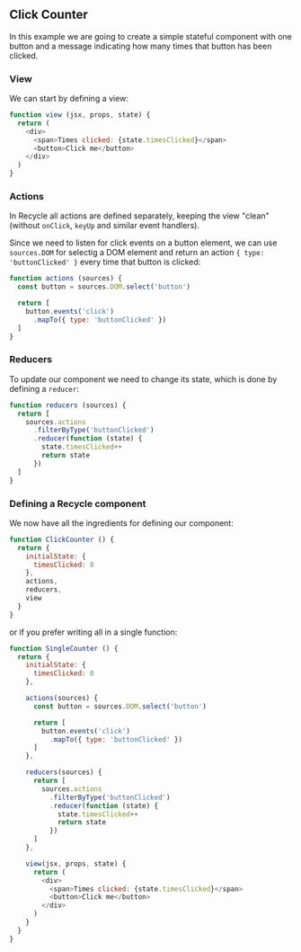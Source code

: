## Click Counter
In this example we are going to create a simple stateful component with one button 
and a message indicating how many times that button has been clicked.

### View
We can start by defining a view:

```javascript
function view (jsx, props, state) {
  return (
    <div>
      <span>Times clicked: {state.timesClicked}</span>
      <button>Click me</button>
    </div>
  )
}
```

### Actions
In Recycle all actions are defined separately, keeping the view "clean" (without `onClick`, `keyUp` and similar event handlers).

Since we need to listen for click events on a button element, we can use `sources.DOM` for selectig a DOM element and return an action `{ type: 'buttonClicked' }` every time that button is clicked:

```javascript
function actions (sources) {
  const button = sources.DOM.select('button')

  return [
    button.events('click')
      .mapTo({ type: 'buttonClicked' })
  ]
}
```

### Reducers
To update our component we need to change its state, which is done by defining a `reducer`:

```javascript
function reducers (sources) {
  return [
    sources.actions
      .filterByType('buttonClicked')
      .reducer(function (state) {
        state.timesClicked++
        return state
      })
  ]
}
```

### Defining a Recycle component
We now have all the ingredients for defining our component: 

```javascript
function ClickCounter () {
  return {
    initialState: {
      timesClicked: 0
    },
    actions,
    reducers,
    view
  }
}
```

or if you prefer writing all in a single function:

```javascript
function SingleCounter () {
  return {
    initialState: {
      timesClicked: 0
    },

    actions(sources) {
      const button = sources.DOM.select('button')

      return [
        button.events('click')
          .mapTo({ type: 'buttonClicked' })
      ]
    },

    reducers(sources) {
      return [
        sources.actions
          .filterByType('buttonClicked')
          .reducer(function (state) {
            state.timesClicked++
            return state
          })
      ]
    },

    view(jsx, props, state) {
      return (
        <div>
          <span>Times clicked: {state.timesClicked}</span>
          <button>Click me</button>
        </div>
      )
    }
  }
}

```
